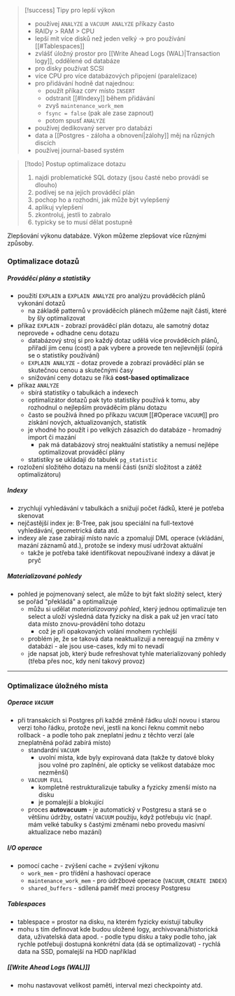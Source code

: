 > [!success] Tipy pro lepší výkon
> - používej `ANALYZE` a `VACUUM ANALYZE` příkazy často
> - RAIDy > RAM > CPU
> - lepší mít více disků než jeden velký -> pro používání [[#Tablespaces]]
> - zvlášť úložný prostor pro [[Write Ahead Logs (WAL)|Transaction logy]], oddělené od databáze
> - pro disky používat SCSI
> - více CPU pro více databázových připojení (paralelizace)
> - pro přidávání hodně dat najednou:
> 	- použít příkaz `COPY` místo `INSERT`
> 	- odstranit [[#Indexy]] během přidávání
> 	- zvyš `maintenance_work_mem` 
> 	- `fsync = false` (pak ale zase zapnout)
> 	- potom spusť `ANALYZE`
> - používej dedikovaný server pro databázi
> - data a [[Postgres - záloha a obnovení|zálohy]] měj na různých discích
> - používej journal-based systém

> [!todo] Postup optimalizace dotazu
> 1. najdi problematické SQL dotazy (jsou časté nebo provádí se dlouho)
> 2. podívej se na jejich prováděcí plán
> 3. pochop ho a rozhodni, jak může být vylepšený
> 4. aplikuj vylepšení
> 5. zkontroluj, jestli to zabralo
> 6. typicky se to musí dělat postupně

Zlepšování výkonu databáze. Výkon můžeme zlepšovat více různými způsoby.
### Optimalizace dotazů
##### Prováděcí plány a statistiky
- použití `EXPLAIN` a `EXPLAIN ANALYZE` pro analýzu prováděcích plánů vykonání dotazů
	- na základě patternů v prováděcích plánech můžeme najít části, které by šly optimalizovat
- příkaz `EXPLAIN` - zobrazí prováděcí plán dotazu, ale samotný dotaz neprovede + odhadne cenu dotazu
	- databázový stroj si pro každý dotaz udělá více prováděcích plánů, přiřadí jim cenu (cost) a pak vybere a provede ten nejlevnější (opírá se o statistiky používání)
	- `EXPLAIN ANALYZE` - dotaz provede a zobrazí prováděcí plán se skutečnou cenou a skutečnými časy
	- snižování ceny dotazu se říká **cost-based optimalizace** 
- příkaz `ANALYZE`
	- sbírá statistiky o tabulkách a indexech
	- optimalizátor dotazů pak tyto statistiky používá k tomu, aby rozhodnul o nejlepším prováděcím plánu dotazu
	- často se používá ihned po příkazu `VACUUM` [[#Operace `VACUUM`]] pro získání nových, aktualizovaných, statistik
	- je vhodné ho použít i po velkých zásazích do databáze - hromadný import či mazání
		- pak má databázový stroj neaktuální statistiky a nemusí nejlépe optimalizovat prováděcí plány
	- statistiky se ukládají do tabulek `pg_statistic`
- rozložení složitého dotazu na menší části (sníží složitost a zátěž optimalizátoru)
##### Indexy
- zrychlují vyhledávání v tabulkách a snižují počet řádků, které je potřeba skenovat
- nejčastější index je: B-Tree, pak jsou speciální na full-textové vyhledávání, geometrická data atd.
- indexy ale zase zabírají místo navíc a zpomalují DML operace (vkládání, mazání záznamů atd.), protože se indexy musí udržovat aktuální
	- takže je potřeba také identifikovat nepoužívané indexy a dávat je pryč
##### Materializované pohledy
- pohled je pojmenovaný select, ale může to být fakt složitý select, který se pořád "překládá" a optimalizuje
	- můžu si udělat *materializovaný pohled*, který jednou optimalizuje ten select a uloží výsledná data fyzicky na disk a pak už jen vrací tato data místo znovu-provádění toho dotazu
		- což je při opakovaných volání mnohem rychlejší
	- problém je, že se taková data neaktualizují a nereagují na změny v databázi - ale jsou use-cases, kdy mi to nevadí
	- jde napsat job, který bude refreshovat tyhle materializovaný pohledy (třeba přes noc, kdy není takový provoz)
***
### Optimalizace úložného místa 
##### Operace `VACUUM`
- při transakcích si Postgres při každé změně řádku uloží novou i starou verzi toho řádku, protože neví, jestli na konci řeknu commit nebo rollback - a podle toho pak zneplatní jednu z těchto verzí (ale zneplatněná pořád zabírá místo)
	- standardní `VACUUM`
		- uvolní místa, kde byly expirovaná data (takže ty datové bloky jsou volné pro zaplnění, ale opticky se velikost databáze moc nezměnší)
	- `VACUUM FULL`
		- kompletně restrukturalizuje tabulky a fyzicky zmenší místo na disku
		- je pomalejší a blokující
	- proces **autovacuum** - je automatický v Postgresu a stará se o většinu údržby, ostatní `VACUUM` použiju, když potřebuju víc (např. mám velké tabulky s častými změnami nebo provedu masivní aktualizace nebo mazání)
##### I/O operace
- pomocí cache - zvýšení cache = zvýšení výkonu
	- `work_mem` - pro třídění a hashovací operace
	- `maintenance_work_mem` - pro údržbové operace (`VACUUM`, `CREATE INDEX`)
	- `shared_buffers` - sdílená paměť mezi procesy Postgresu
##### Tablespaces
- tablespace = prostor na disku, na kterém fyzicky existují tabulky
- mohu s tím definovat kde budou uložené logy, archivovaná/historická data, uživatelská data apod. - podle typu disku a taky podle toho, jak rychle potřebuji dostupná konkrétní data (dá se optimalizovat) - rychlá data na SSD, pomalejší na HDD například
##### [[Write Ahead Logs (WAL)]]
- mohu nastavovat velikost paměti, interval mezi checkpointy atd.